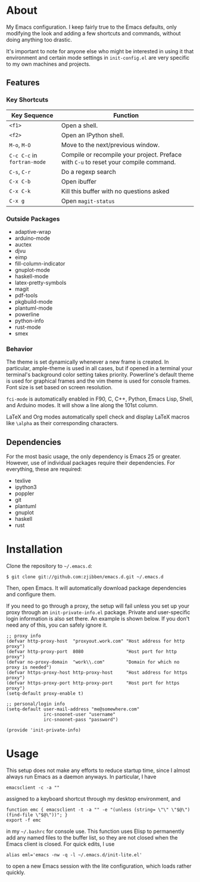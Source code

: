 # About

My Emacs configuration. I keep fairly true to the Emacs defaults, only modifying the look and adding a few shortcuts and commands, without doing anything too drastic.

It's important to note for anyone else who might be interested in using it that environment and certain mode settings in `init-config.el` are very specific to my own machines and projects.

## Features

### Key Shortcuts

| Key Sequence                | Function                                                                             |
| --------------------------- | ------------------------------------------------------------------------------------ |
| `<f1>`                      | Open a shell.                                                                        |
| `<f2>`                      | Open an IPython shell.                                                               |
| `M-o`, `M-O`                | Move to the next/previous window.                                                    |
| `C-c C-c` in `fortran-mode` | Compile or recompile your project. Preface with `C-u` to reset your compile command. |
| `C-s`, `C-r`                | Do a regexp search                                                                   |
| `C-x C-b`                   | Open ibuffer                                                                         |
| `C-x C-k`                   | Kill this buffer with no questions asked                                             |
| `C-x g`                     | Open `magit-status`                                                                  |

### Outside Packages

- adaptive-wrap
- arduino-mode
- auctex
- djvu
- eimp
- fill-column-indicator
- gnuplot-mode
- haskell-mode
- latex-pretty-symbols
- magit
- pdf-tools
- pkgbuild-mode
- plantuml-mode
- powerline
- python-info
- rust-mode
- smex

### Behavior

The theme is set dynamically whenever a new frame is created. In particular, ample-theme is used in all cases, but if opened in a terminal your terminal's background color setting takes priority. Powerline's default theme is used for graphical frames and the vim theme is used for console frames. Font size is set based on screen resolution.

`fci-mode` is automatically enabled in F90, C, C++, Python, Emacs Lisp, Shell, and Arduino modes. It will show a line along the 101st column.

LaTeX and Org modes automatically spell check and display LaTeX macros like `\alpha` as their corresponding characters.

## Dependencies

For the most basic usage, the only dependency is Emacs 25 or greater. However, use of individual packages require their dependencies. For everything, these are required:

- texlive
- ipython3
- poppler
- git
- plantuml
- gnuplot
- haskell
- rust

# Installation

Clone the repository to `~/.emacs.d`:

    $ git clone git://github.com:zjibben/emacs.d.git ~/.emacs.d

Then, open Emacs. It will automatically download package dependencies and configure them.

If you need to go through a proxy, the setup will fail unless you set up your proxy through an `init-private-info.el` package. Private and user-specific login information is also set there. An example is shown below. If you don't need any of this, you can safely ignore it.

    ;; proxy info
    (defvar http-proxy-host  "proxyout.work.com" "Host address for http proxy")
    (defvar http-proxy-port  8080                "Host port for http proxy")
    (defvar no-proxy-domain  "work\\.com"        "Domain for which no proxy is needed")
    (defvar https-proxy-host http-proxy-host     "Host address for https proxy")
    (defvar https-proxy-port http-proxy-port     "Host port for https proxy")
    (setq-default proxy-enable t)
    
    ;; personal/login info
    (setq-default user-mail-address "me@somewhere.com"
                  irc-snoonet-user "username"
                  irc-snoonet-pass "password")
    
    (provide 'init-private-info)

# Usage

This setup does not make any efforts to reduce startup time, since I almost always run Emacs as a daemon anyways. In particular, I have

    emacsclient -c -a ""

assigned to a keyboard shortcut through my desktop environment, and

    function emc { emacsclient -t -a "" -e "(unless (string= \"\" \"$@\") (find-file \"$@\"))"; }
    export -f emc

in my `~/.bashrc` for console use. This function uses Elisp to permanently add any named files to the buffer list, so they are not closed when the Emacs client is closed. For quick edits, I use

    alias eml='emacs -nw -q -l ~/.emacs.d/init-lite.el'

to open a new Emacs session with the lite configuration, which loads rather quickly.
